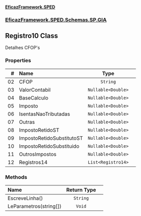 #### [EficazFramework.SPED](EficazFrameworkSPED.md 'EficazFramework SPED')
### [EficazFramework.SPED.Schemas.SP.GIA](EficazFramework.SPED.Schemas.SP.GIA.md 'EficazFramework.SPED.Schemas.SP.GIA')

## Registro10 Class

Detalhes CFOP's
### Properties

| # | Name | Type | |
| ---: | :--- | :---: | :--- |
| 02 | CFOP | `String` |  |
| 03 | ValorContabil | `Nullable<Double>` |  |
| 04 | BaseCalculo | `Nullable<Double>` |  |
| 05 | Imposto | `Nullable<Double>` |  |
| 06 | IsentasNaoTributadas | `Nullable<Double>` |  |
| 07 | Outras | `Nullable<Double>` |  |
| 08 | ImpostoRetidoST | `Nullable<Double>` |  |
| 09 | ImpostoRetidoSubstitutoST | `Nullable<Double>` |  |
| 10 | ImpostoRetidoSubstituido | `Nullable<Double>` |  |
| 11 | OutrosImpostos | `Nullable<Double>` |  |
| 12 | Registros14 | `List<Registro14>` |  |
### Methods

| Name | Return Type | |
| :--- | :---: | :--- |
| EscreveLinha() | `String` |  |
| LeParametros(string[]) | `Void` |  |
